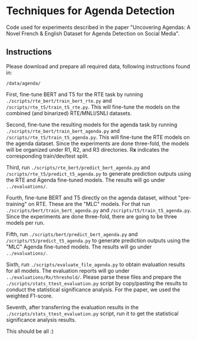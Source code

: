 # Techniques for Agenda Detection

Code used for experiments described in the paper "Uncovering Agendas: A Novel French & English Dataset for Agenda Detection on Social Media".

## Instructions

Please download and prepare all required data, following instructions found in: 
```
/data/agenda/
```
First, fine-tune BERT and T5 for the RTE task by running `./scripts/rte_bert/train_bert_rte.py` and `/scripts/rte_t5/train_t5_rte.py`. This will fine-tune the models on the combined (and binarized) RTE/MNLI/SNLI datasets. <br> 

Second, fine-tune the resulting models for the agenda task by running `./scripts/rte_bert/train_bert_agenda.py` and `/scripts/rte_t5/train_t5_agenda.py`. This will fine-tune the RTE models on the agenda dataset. Since the experiments are done three-fold, the models will be organized under R1, R2, and R3 directories. R**x** indicates the corresponding train/dev/test split. <br>

Third, run `./scripts/rte_bert/predict_bert_agenda.py` and `/scripts/rte_t5/predict_t5_agenda.py` to generate prediction outputs using the RTE and Agenda fine-tuned models. The results will go under `../evaluations/`. 

Fourth, fine-tune BERT and T5 directly on the agenda dataset, without "pre-training" on RTE. These are the "MLC" models. For that run `./scripts/bert/train_bert_agenda.py` and `/scripts/t5/train_t5_agenda.py`. Since the experiments are done three-fold, there are going to be three models per run. <br>

Fifth, run `./scripts/bert/predict_bert_agenda.py` and `/scripts/t5/predict_t5_agenda.py` to generate prediction outputs using the "MLC" Agenda fine-tuned models. The results will go under `../evaluations/`. 

Sixth, run `./scripts/evaluate_file_agenda.py` to obtain evaluation results for all models. The evaluation reports will go under `../evaluations/Rx/threshold/`. Please parse these files and prepare the `./scripts/stats_ttest_evaluation.py` script by copy/pasting the results to conduct the statistical significance analysis. For the paper, we used the weighted F1-score. 

Seventh, after transferring the evaluation results in the `./scripts/stats_ttest_evaluation.py` script, run it to get the statistical significance analysis results. 

This should be all :)

